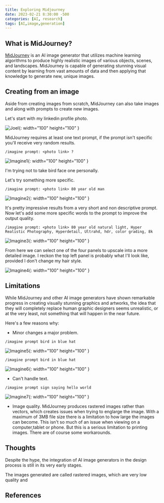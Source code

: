 ```yaml
---
title: Exploring Midjourney
date: 2023-02-21 8:30:00 -500
categories: [AI, research]
tags: [AI,image,generation]
---
```

## What is MidJourney?
[MidJourney](https://www.midjourney.com) is an AI image generator that utilizes machine learning algorithms to produce highly realistic images of various objects, scenes, and landscapes. MidJourney is capable of generating stunning visual content by learning from vast amounts of data and then applying that knowledge to generate new, unique images.

## Creating from an image
Aside from creating images from scratch, MidJourney can also take images and along with prompts to create new images. 

Let's start with my linkedin profile photo. 

![Joel](/assets/images/2023-02-21/2023-02-21-Joel.jpeg){: width="100" height="100" }

MidJourney requires at least one text prompt, if the prompt isn't specific you'll receive very random results.

```
/imagine prompt: <photo link> ?
```
![Imagine1](/assets/images/2023-02-21/2023-02-21-imagine1.png){: width="100" height="100" }

I'm trying not to take bird face one personally. 

Let's try something more specific.

```
/imagine prompt: <photo link> 80 year old man
```
![Imagine2](/assets/images/2023-02-21/2023-02-21-imagine2.png){: width="100" height="100" }

It's pretty impressive results from a very short and non descriptive prompt. Now let's add some more specific words to the prompt to improve the output quality. 

```
/imagine prompt: <photo link> 80 year old natural light, Hyper Realistic Photography, Hyperdetail, Ultrahd, hdr, color grading, 8k
```
![Imagine3](/assets/images/2023-02-21/2023-02-21-imagine3.png){: width="100" height="100" }

From here we can select one of the four panels to upscale into a more detailed image. I reckon the top left panel is probably what I'll look like, provided I don't change my hair style.

![Imagine4](/assets/images/2023-02-21/2023-02-21-imagine4.png){: width="100" height="100" }

## Limitations
While MidJourney and other AI image generators have shown remarkable progress in creating visually stunning graphics and artworks, the idea that they will completely replace human graphic designers seems unrealistic, or at the very least, not something that will happen in the near future.

Here's a few reasons why:

- Minor changes a major problem. 
 ```
/imagine prompt bird in blue hat
 ``` 
![Imagine5](/assets/images/2023-02-21/2023-02-21-imagine5.png){: width="100" height="100" }
 
 ```
/imagine prompt bird in blue hat
 ``` 
![Imagine6](/assets/images/2023-02-21/2023-02-21-imagine6.png){: width="100" height="100" }
- Can't handle text. 
```
/imagine prompt sign saying hello world
```
![Imagine7](/assets/images/2023-02-21/2023-02-21-imagine7.png){: width="100" height="100" }

- Image quality.
MidJourney produces rastered images rather than vectors, which creates issues when trying to englarge the image. With a maximum of 3MB file size there is a limitation to how large the images can become. This isn't so much of an issue when viewing on a computer,tablet or phone. But this is a serious limitation to printing images. There are of course some workarounds.

## Thoughts

Despite the hype, the integration of AI image generators in the design process is still in its very early stages. 

The images generated are called rastered images, which are very low quality and 

## References

